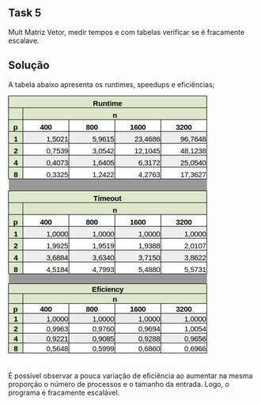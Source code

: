 ## Task 5

Mult Matriz Vetor, medir tempos e com tabelas verificar se é fracamente escalave.

## Solução

A tabela abaixo apresenta os runtimes, speedups e eficiências;

![text](https://github.com/rafaelfreesz/DCC125ParallelProgramming/blob/master/Task_5/Stats.png)

É possível observar a pouca variação de eficiência ao aumentar na mesma proporção o número de processos e o tamanho da entrada. Logo, o programa é fracamente escalável.
